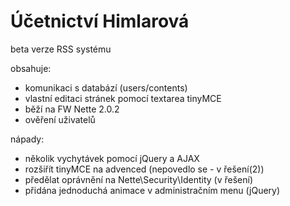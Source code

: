Účetnictví Himlarová
====

beta verze RSS systému

obsahuje:
  - komunikaci s databází (users/contents)
  - vlastní editaci stránek pomocí textarea tinyMCE
  - běží na FW Nette 2.0.2
  - ověření uživatelů

nápady:
  - několik vychytávek pomocí jQuery a AJAX
  - rozšiřít tinyMCE na advenced (nepovedlo se - v řešení(2))
  - předělat oprávnění na Nette\Security\Identity (v řešení)
  - přidána jednoduchá animace v administračním menu (jQuery)
